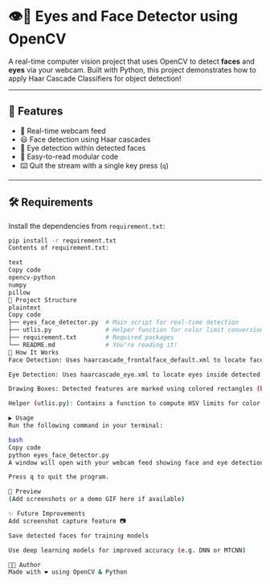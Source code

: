 # 👁️🧠 Eyes and Face Detector using OpenCV

A real-time computer vision project that uses OpenCV to detect **faces** and **eyes** via your webcam. Built with Python, this project demonstrates how to apply Haar Cascade Classifiers for object detection!

---

## 🚀 Features

- 🎥 Real-time webcam feed
- 😃 Face detection using Haar cascades
- 👀 Eye detection within detected faces
- 🧰 Easy-to-read modular code
- ⌨️ Quit the stream with a single key press (`q`)

---

## 🛠️ Requirements

Install the dependencies from `requirement.txt`:

```bash
pip install -r requirement.txt
Contents of requirement.txt:

text
Copy code
opencv-python
numpy
pillow
📁 Project Structure
plaintext
Copy code
├── eyes_face_detector.py  # Main script for real-time detection
├── utlis.py               # Helper function for color limit conversion (HSV)
├── requirement.txt        # Required packages
└── README.md              # You're reading it!
🧪 How It Works
Face Detection: Uses haarcascade_frontalface_default.xml to locate faces in frames.

Eye Detection: Uses haarcascade_eye.xml to locate eyes inside detected face regions.

Drawing Boxes: Detected features are marked using colored rectangles (blue for face, green for eyes).

Helper (utlis.py): Contains a function to compute HSV limits for color filtering (not used in the main script but reusable).

▶️ Usage
Run the following command in your terminal:

bash
Copy code
python eyes_face_detector.py
A window will open with your webcam feed showing face and eye detection.

Press q to quit the program.

📸 Preview
(Add screenshots or a demo GIF here if available)

✨ Future Improvements
Add screenshot capture feature 📷

Save detected faces for training models

Use deep learning models for improved accuracy (e.g. DNN or MTCNN)

👨‍💻 Author
Made with ❤️ using OpenCV & Python